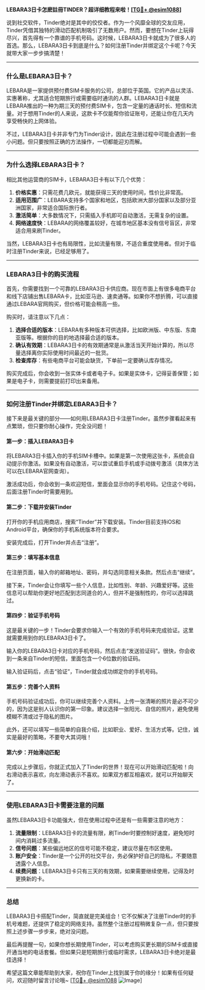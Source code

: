 **LEBARA3日卡怎麽註冊TINDER？超详细教程来啦！[[TG💪+ @esim1088](https://t.me/s/esim1088)]**

说到社交软件，Tinder绝对是其中的佼佼者。作为一个风靡全球的交友应用，Tinder凭借其独特的滑动匹配机制吸引了无数用户。然而，要想在Tinder上玩得尽兴，首先得有一个靠谱的手机号码。这时候，LEBARA3日卡就成为了很多人的首选。那么，LEBARA3日卡到底是什么？如何注册Tinder并绑定这个卡呢？今天就带大家一步步搞清楚！

---

### **什么是LEBARA3日卡？**

LEBARA是一家提供预付费SIM卡服务的公司，总部位于英国。它的产品以灵活、实惠著称，尤其适合短期旅行或需要临时通讯的人群。LEBARA3日卡就是LEBARA推出的一种为期三天的预付费SIM卡，包含一定量的通话时长、短信和流量。对于想用Tinder的人来说，这款卡不仅能帮你验证账号，还能让你在几天内享受畅快的上网体验。

不过，LEBARA3日卡并非专门为Tinder设计，因此在注册过程中可能会遇到一些小问题。但只要按照正确的方法操作，一切都能迎刃而解。

---

### **为什么选择LEBARA3日卡？**

相比其他运营商的SIM卡，LEBARA3日卡有以下几个优势：

1. **价格实惠**：只需花费几欧元，就能获得三天的使用时间，性价比非常高。
2. **适用范围广**：LEBARA支持多个国家和地区，包括欧洲大部分国家以及部分亚洲国家，非常适合国际旅行者。
3. **激活简单**：大多数情况下，只需插入手机即可自动激活，无需复杂的设置。
4. **网络速度快**：LEBARA的网络覆盖较好，在城市地区基本没有信号盲区，非常适合用来刷Tinder。

当然，LEBARA3日卡也有局限性，比如流量有限，不适合重度使用者。但对于临时注册Tinder来说，已经足够用了。

---

### **LEBARA3日卡的购买流程**

首先，你需要找到一个可靠的LEBARA3日卡供应商。现在市面上有很多电商平台和线下店铺出售LEBARA卡，比如亚马逊、速卖通等。如果你不想折腾，可以直接通过LEBARA官网购买，但价格可能会稍高一些。

购买时，请注意以下几点：

1. **选择合适的版本**：LEBARA有多种版本可供选择，比如欧洲版、中东版、东南亚版等。根据你的目的地选择最合适的版本。
2. **确认有效期**：LEBARA3日卡的有效期通常是从激活当天开始计算的，所以尽量选择离你实际使用时间最近的一批货。
3. **检查库存**：有些电商平台可能会缺货，下单前一定要确认库存情况。

购买完成后，你会收到一张实体卡或者电子卡。如果是实体卡，记得妥善保管；如果是电子卡，则需要提前打印出来备用。

---

### **如何注册Tinder并绑定LEBARA3日卡？**

接下来是最关键的部分——如何用LEBARA3日卡注册Tinder。虽然步骤看起来有点繁琐，但只要你耐心操作，完全没问题！

#### **第一步：插入LEBARA3日卡**

将LEBARA3日卡插入你的手机SIM卡槽中。如果是第一次使用这张卡，系统会自动提示你激活。如果没有自动激活，可以尝试重启手机或手动拨号激活（具体方法可以在LEBARA官网查询）。

激活成功后，你会收到一条欢迎短信，里面会显示你的手机号码。记住这个号码，后面注册Tinder时需要用到。

#### **第二步：下载并安装Tinder**

打开你的手机应用商店，搜索“Tinder”并下载安装。Tinder目前支持iOS和Android平台，确保你的手机系统版本符合要求。

安装完成后，打开Tinder并点击“注册”。

#### **第三步：填写基本信息**

在注册页面，输入你的邮箱地址、密码，并勾选同意相关条款。然后点击“继续”。

接下来，Tinder会让你填写一些个人信息，比如性别、年龄、兴趣爱好等。这些信息可以帮助你更好地匹配到志同道合的人，但并不是强制性的，你可以选择跳过。

#### **第四步：验证手机号码**

这是最关键的一步！Tinder会要求你输入一个有效的手机号码来完成验证。这里就需要用到你的LEBARA3日卡了。

输入你的LEBARA3日卡对应的手机号码，然后点击“发送验证码”。很快，你会收到一条来自Tinder的短信，里面包含一个6位数的验证码。

输入验证码后，点击“验证”，Tinder就会成功绑定你的手机号码。

#### **第五步：完善个人资料**

手机号码验证成功后，你可以继续完善个人资料。上传一张清晰的照片是必不可少的，因为这是别人认识你的第一印象。建议选择一张阳光、自信的照片，避免使用模糊不清或过于隐私的图片。

此外，还可以填写一些简单的自我介绍，比如职业、爱好、生活方式等。记住，诚实是最好的策略，不要夸大其词哦！

#### **第六步：开始滑动匹配**

完成以上步骤后，你就正式加入了Tinder的世界！现在可以开始滑动匹配啦！向右滑动表示喜欢，向左滑动表示不喜欢。如果双方都互相喜欢，就可以开始聊天了。

---

### **使用LEBARA3日卡需要注意的问题**

虽然LEBARA3日卡功能强大，但在使用过程中还是有一些需要注意的地方：

1. **流量限制**：LEBARA3日卡的流量有限，刷Tinder时要控制好速度，避免短时间内消耗过多流量。
2. **信号问题**：某些偏远地区的信号可能不稳定，建议尽量在市区使用。
3. **账户安全**：Tinder是一个公开的社交平台，务必保护好自己的隐私，不要随意透露个人信息。
4. **续费问题**：LEBARA3日卡只有三天的有效期，如果需要继续使用，记得及时更换新的卡。

---

### **总结**

LEBARA3日卡搭配Tinder，简直就是完美组合！它不仅解决了注册Tinder时的手机号难题，还提供了稳定的网络支持。虽然整个注册过程稍微复杂一点，但只要按照上述步骤一步步来，绝对没问题。

最后再提醒一句，如果你想长期使用Tinder，可以考虑购买更长期的SIM卡或直接开通当地的电话套餐。但如果只是短期旅行或临时需求，LEBARA3日卡绝对是最佳选择！

希望这篇文章能帮助到大家，祝你在Tinder上找到属于你的缘分！如果有任何疑问，欢迎随时留言讨论哦~ [[TG💪+ @esim1088](https://t.me/s/esim1088) ![Image](https://i.postimg.cc/4NQfJmqS/Snipaste-2025-05-13-00-14-12.png)]